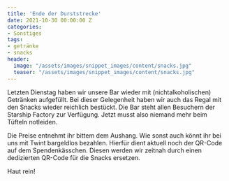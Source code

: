 ```yaml
---
title: 'Ende der Durststrecke'
date: 2021-10-30 00:00:00 Z
categories:
- Sonstiges
tags:
- getränke
- snacks
header:
  image: "/assets/images/snippet_images/content/snacks.jpg"
  teaser: "/assets/images/snippet_images/content/snacks.jpg"
--- 
```


Letzten Dienstag haben wir unsere Bar wieder mit (nichtalkoholischen) Getränken aufgefüllt. Bei dieser Gelegenheit haben wir auch das Regal mit den Snacks wieder reichlich bestückt. Die Bar steht allen Besuchern der Starship Factory zur Verfügung. Jetzt musst also niemand mehr beim Tüfteln notleiden. 

Die Preise entnehmt ihr bittem dem Aushang. Wie sonst auch könnt ihr bei uns mit Twint bargeldlos bezahlen. Hierfür dient aktuell noch der QR-Code auf dem Spendenkässchen. Diesen werden wir zeitnah durch einen dedizierten QR-Code für die Snacks ersetzen.

Haut rein!
